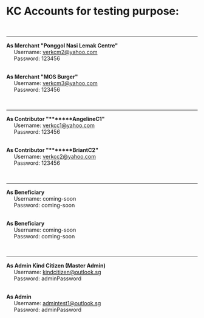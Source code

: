 # KC Accounts for testing purpose:

<br/><hr/>
<b>As Merchant "Ponggol Nasi Lemak Centre"</b>
<br/>&nbsp;&nbsp;&nbsp;&nbsp;&nbsp;Username: verkcm2@yahoo.com
<br/>&nbsp;&nbsp;&nbsp;&nbsp;&nbsp;Password: 123456
<br/>

<br/><b>As Merchant "MOS Burger"</b>
<br/>&nbsp;&nbsp;&nbsp;&nbsp;&nbsp;Username: verkcm3@yahoo.com
<br/>&nbsp;&nbsp;&nbsp;&nbsp;&nbsp;Password: 123456
<br/>

<br/><hr/>
<b>As Contributor "*******AngelineC1"</b>
<br/>&nbsp;&nbsp;&nbsp;&nbsp;&nbsp;Username: verkcc1@yahoo.com
<br/>&nbsp;&nbsp;&nbsp;&nbsp;&nbsp;Password: 123456
<br/>

<br/><b>As Contributor "*******BriantC2"</b>
<br/>&nbsp;&nbsp;&nbsp;&nbsp;&nbsp;Username: verkcc2@yahoo.com
<br/>&nbsp;&nbsp;&nbsp;&nbsp;&nbsp;Password: 123456
<br/>

<br/><hr/>
<b>As Beneficiary</b>
<br/>&nbsp;&nbsp;&nbsp;&nbsp;&nbsp;Username: coming-soon
<br/>&nbsp;&nbsp;&nbsp;&nbsp;&nbsp;Password: coming-soon
<br/>

<br/><b>As Beneficiary</b>
<br/>&nbsp;&nbsp;&nbsp;&nbsp;&nbsp;Username: coming-soon
<br/>&nbsp;&nbsp;&nbsp;&nbsp;&nbsp;Password: coming-soon
<br/>

<br/><hr/><b>As Admin Kind Citizen (Master Admin)</b>
<br/>&nbsp;&nbsp;&nbsp;&nbsp;&nbsp;Username: kindcitizen@outlook.sg
<br/>&nbsp;&nbsp;&nbsp;&nbsp;&nbsp;Password: adminPassword
<br/>

<br/><b>As Admin</b>
<br/>&nbsp;&nbsp;&nbsp;&nbsp;&nbsp;Username: admintest1@outlook.sg
<br/>&nbsp;&nbsp;&nbsp;&nbsp;&nbsp;Password: adminPassword
<br/>
